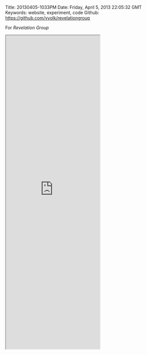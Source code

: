 Title: 20130405-1033PM
Date: Friday, April 5, 2013 22:05:32 GMT
Keywords: website, experiment, code
Github: https://github.com/yyolk/revelationgroup

For _Revelation Group_

<iframe src="http://yyolk.github.io/revelationgroup/" height="1000"></iframe>